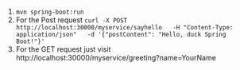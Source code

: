 1. `mvn spring-boot:run`
2. For the Post request `curl -X POST http://localhost:30000/myservice/sayhello   -H "Content-Type: application/json"   -d '{"postContent": "Hello, duck Spring Boot!"}'`
3. For the GET request just visit http://localhost:30000/myservice/greeting?name=YourName

